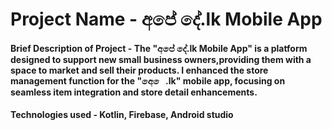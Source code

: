 # Project Name - අපේ දේ.lk Mobile App

#### Brief Description of Project -   The "අපේ දේ.lk Mobile App" is a platform designed to support new small business owners,providing them with a space to market and sell their products. I enhanced the store management function for the "අෙ ෙ .lk" mobile app, focusing on seamless item integration and store detail enhancements.
#### Technologies used - Kotlin, Firebase, Android studio

